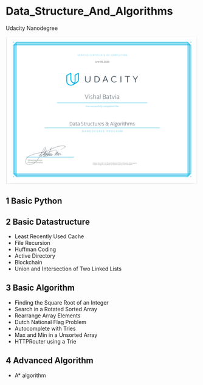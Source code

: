 # Data_Structure_And_Algorithms
Udacity Nanodegree

![](./DSND.png)

## 1 Basic Python 
## 2 Basic Datastructure
- Least Recently Used Cache
- File Recursion
- Huffman Coding
- Active Directory
- Blockchain
- Union and Intersection of Two Linked Lists
## 3 Basic Algorithm
- Finding the Square Root of an Integer
- Search in a Rotated Sorted Array
- Rearrange Array Elements
- Dutch National Flag Problem
- Autocomplete with Tries
- Max and Min in a Unsorted Array
- HTTPRouter using a Trie
## 4 Advanced Algorithm
- A* algorithm
